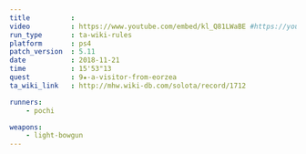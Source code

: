 ```yaml
---
title          :
video          : https://www.youtube.com/embed/kl_Q81LWaBE #https://youtu.be/kl_Q81LWaBE
run_type       : ta-wiki-rules
platform       : ps4
patch_version  : 5.11
date           : 2018-11-21
time           : 15'53"13
quest          : 9★-a-visitor-from-eorzea
ta_wiki_link   : http://mhw.wiki-db.com/solota/record/1712

runners:
    - pochi

weapons:
    - light-bowgun
---
```

